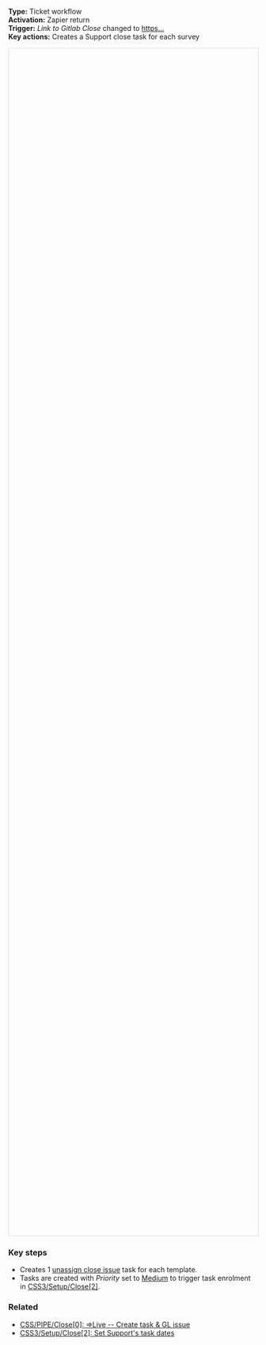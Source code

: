 **Type:** Ticket workflow  
**Activation:** Zapier return  
**Trigger:** *Link to Gitlab Close* changed to <u>https...</u>  
**Key actions:** Creates a Support close task for each survey      

<div id="viewer" style="width:100%;height:60vh;border:1px solid #ddd;"></div>
<script src="https://cdn.jsdelivr.net/npm/openseadragon@4.1/build/openseadragon/openseadragon.min.js"></script>
<script>
  document.addEventListener('DOMContentLoaded', function () {
    var basePath = window.location.pathname.replace(/\/workflows\/.*/, '/');
    var imgUrl = basePath + "images/CSS-Close-1-Create-Supports-task(s).png";
    OpenSeadragon({ id: "viewer", prefixUrl: "https://cdn.jsdelivr.net/npm/openseadragon@4.1/build/openseadragon/images/", tileSources: { type: "image", url: imgUrl, buildPyramid: false }, showNavigator: true, showZoomControl: true, showHomeControl: true, showFullPageControl: false });
  });
</script>

### Key steps  
- Creates 1 <u>unassign close issue</u> task for each template.  
- Tasks are created with *Priority* set to <u>Medium</u> to trigger task enrolment in <u>CSS3/Setup/Close[2]</u>.  

### Related  
- [CSS/PIPE/Close[0]: ⇒Live -- Create task & GL issue](../workflows/CSS-PIPE-Close-0-Live--Create-task-GL-issue.md)  
- [CSS3/Setup/Close[2]: Set Support's task dates](../workflows/CSS3-Setup-Close-2-Set-Supports-task-dates(2).md)  
